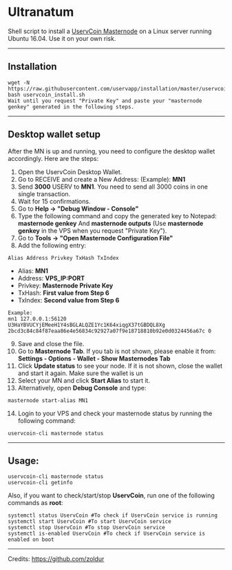 # Ultranatum
Shell script to install a [UservCoin Masternode](http://uservcoin.com/) on a Linux server running Ubuntu 16.04. Use it on your own risk.
***

## Installation
```
wget -N https://raw.githubusercontent.com/uservapp/installation/master/uservcoin_install.sh
bash uservcoin_install.sh
Wait until you request "Private Key" and paste your "masternode genkey" generated in the following steps.
```
***

## Desktop wallet setup  

After the MN is up and running, you need to configure the desktop wallet accordingly. Here are the steps:  
1. Open the UservCoin Desktop Wallet.  
2. Go to RECEIVE and create a New Address: (Example): **MN1**  
3. Send **3000** USERV to **MN1**. You need to send all 3000 coins in one single transaction.
4. Wait for 15 confirmations.  
5. Go to **Help -> "Debug Window - Console"**  
6. Type the following command and copy the generated key to Notepad: **masternode genkey**  And **masternode outputs**
(Use **masternode genkey** in the VPS when you request "Private Key").
7. Go to  **Tools -> "Open Masternode Configuration File"**
8. Add the following entry:
```
Alias Address Privkey TxHash TxIndex
```
* Alias: **MN1**
* Address: **VPS_IP:PORT**
* Privkey: **Masternode Private Key**
* TxHash: **First value from Step 6**
* TxIndex:  **Second value from Step 6**
```
Example: 
mn1 127.0.0.1:56120 U3HaYBVUCYjEMeeH1Y4sBGLALQZE1Yc1K64xiqgX37tGBDQL8Xg 2bcd3c84c84f87eaa86e4e56834c92927a07f9e18718810b92e0d0324456a67c 0

```
9. Save and close the file.
10. Go to **Masternode Tab**. If you tab is not shown, please enable it from: **Settings - Options - Wallet - Show Masternodes Tab**
11. Click **Update status** to see your node. If it is not shown, close the wallet and start it again. Make sure the wallet is un
12. Select your MN and click **Start Alias** to start it.
13. Alternatively, open **Debug Console** and type:
```
masternode start-alias MN1
```
14. Login to your VPS and check your masternode status by running the following command:
```
uservcoin-cli masternode status
```
***

## Usage:
```
uservcoin-cli masternode status  
uservcoin-cli getinfo
```
Also, if you want to check/start/stop **UservCoin**, run one of the following commands as **root**:

```
systemctl status UservCoin #To check if UservCoin service is running  
systemctl start UservCoin #To start UservCoin service  
systemctl stop UservCoin #To stop UservCoin service  
systemctl is-enabled UservCoin #To check if UservCoin service is enabled on boot  
```  
***

Credits:
https://github.com/zoldur
